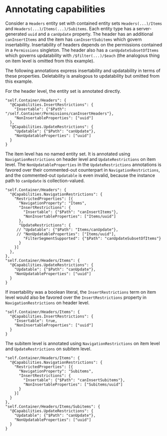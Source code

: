 # Annotating capabilities

Consider a `Headers` entity set with contained entity sets `Headers(...)/Items` and `Headers(...)/Items(...)/Subitems`. Each entity type has a server-generated `uuid` and a `canUpdate` property. The header has an additional `canInsertItems` and the item has `canInsertSubitems` which govern insertability. Insertability of headers depends on the permissions contained in a `Permissions` singleton. The header also has a `canUpdateSubsetOfItems` which governs updatability with `/$filter(...)/$each` (the analogous thing on item level is omitted from this example).

The following annotations express insertability and updatability in terms of these properties. Deletability is analogous to updatability but omitted from this example.

For the header level, the entity set is annotated directly.

```
"self.Container/Headers": {
  "@Capabilities.InsertRestrictions": {
    "Insertable": {"$Path": "/self.Container/Permissions/canInsertHeaders"},
    "NonInsertableProperties": ["uuid"]
  },
  "@Capabilities.UpdateRestrictions": {
    "Updatable": {"$Path": "canUpdate"},
    "NonUpdatableProperties": ["uuid"]
  }
}
```

The item level has no named entity set. It is annotated using `NavigationRestrictions` on header level and `UpdateRestrictions` on item level. The `NonUpdatableProperties` in the `UpdateRestrictions` annotations is favored over their commented-out counterpart in `NavigationRestrictions`, and the commented-out `Updatable` is even invalid, because the instance path to `canUpdate` is collection-valued.

```
"self.Container/Headers": {
  "@Capabilities.NavigationRestrictions": {
    "RestrictedProperties": [{
      "NavigationProperty": "Items",
      "InsertRestrictions": {
        "Insertable": {"$Path": "canInsertItems"},
        "NonInsertableProperties": ["Items/uuid"]
      },
      "UpdateRestrictions": {
     // "Updatable": {"$Path": "Items/canUpdate"},
     // "NonUpdatableProperties": ["Items/uuid"],
        "FilterSegmentSupported": {"$Path": "canUpdateSubsetOfItems"}
      }
    }]
  },
},
"self.Container/Headers/Items": {
  "@Capabilities.UpdateRestrictions": {
    "Updatable": {"$Path": "canUpdate"},
    "NonUpdatableProperties": ["uuid"]
  }
}
```

If insertability was a boolean literal, the `InsertRestrictions` term on item level would also be favored over the `InsertRestrictions` property in `NavigationRestrictions` on header level.

```
"self.Container/Headers/Items": {
  "@Capabilities.InsertRestrictions": {
    "Insertable": true,
    "NonInsertableProperties": ["uuid"]
  }
}
```

The subitem level is annotated using `NavigationRestrictions` on item level and `UpdateRestrictions` on subitem level.

```
"self.Container/Headers/Items": {
  "@Capabilities.NavigationRestrictions": {
    "RestrictedProperties": [{
      "NavigationProperty": "Subitems",
      "InsertRestrictions": {
        "Insertable": {"$Path": "canInsertSubitems"},
        "NonInsertableProperties": ["Subitems/uuid"]
      }
    }]
  }
},
"self.Container/Headers/Items/Subitems": {
  "@Capabilities.UpdateRestrictions": {
    "Updatable": {"$Path": "canUpdate"},
    "NonUpdatableProperties": ["uuid"]
  }
}
```
